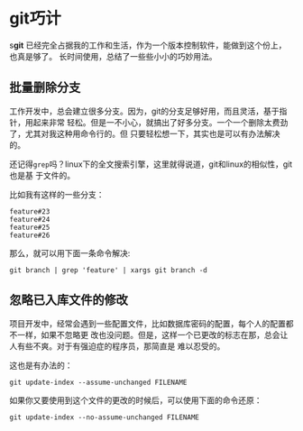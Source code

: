 # git巧计

s**git** 已经完全占据我的工作和生活，作为一个版本控制软件，能做到这个份上，也真是够了。
长时间使用，总结了一些些小小的巧妙用法。

## 批量删除分支

工作开发中，总会建立很多分支。因为，git的分支足够好用，而且灵活，基于指针，用起来非常
轻松。但是一不小心，就搞出了好多分支。一个一个删除太费劲了，尤其对我这种用命令行的。但
只要轻松想一下，其实也是可以有办法解决的。

还记得`grep`吗？linux下的全文搜索引擎，这里就得说道，git和linux的相似性，git也是基
于文件的。

比如我有这样的一些分支：

```
feature#23
feature#24
feature#25
feature#26
```

那么，就可以用下面一条命令解决:
```
git branch | grep 'feature' | xargs git branch -d
```

## 忽略已入库文件的修改

项目开发中，经常会遇到一些配置文件，比如数据库密码的配置，每个人的配置都不一样，如果不忽略更
改也没问题。但是，这样一个已更改的标志在那，总会让人有些不爽。对于有强迫症的程序员，那简直是
难以忍受的。

这也是有办法的：
```
git update-index --assume-unchanged FILENAME
```
如果你又要使用到这个文件的更改的时候后，可以使用下面的命令还原：
```
git update-index --no-assume-unchanged FILENAME
```
